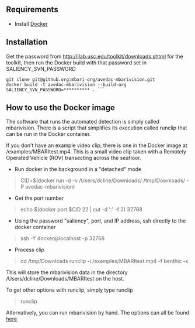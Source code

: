 ## Requirements

- Install [Docker](https://docs.docker.com/installation/)
 
## Installation

Get the password from http://ilab.usc.edu/toolkit/downloads.shtml for the toolkit, 
then run the Docker build with that password set in SALIENCY_SVN_PASSWORD

    git clone git@github.org:mbari-org/avedac-mbarivision.git
    docker build -t avedac-mbarivision --build-arg SALIENCY_SVN_PASSWORD=********** . ```

## How to use the Docker image 

The software that runs the automated detection is simply called mbarivision. 
There is a script that simplifies its execution called runclip that can be run in the Docker container. 

If you don't have an example video clip, there is one in the Docker image at /examples/MBARItest.mp4.
This is a small video clip taken with a Remotely Operated Vehicle (ROV) transecting across the seafloor.

* Run docker in the background in a "detached" mode
> CID=$(docker run -d -v /Users/dcline/Downloads/:/tmp/Downloads/ -P avedac-mbarivision)

* Get the port number
> echo $(docker port $CID 22 | cut -d ':' -f 2)
> 32768

* Using the password "saliency", port, and IP address, ssh directly to the docker container
> ssh -Y docker@localhost -p 32768 

* Process clip
> cd /tmp/Downloads
> runclip -i /examples/MBARItest.mp4 -f benthic -x 
 
This will store the mbarivision data in the directory  /Users/dcline/Downloads/MBARItest on the host. 

To get other options with runclip, simply type runclip
> runclip


Alternatively, you can run mbarivision by hand. The options can all be found [here](doc/OPTIONS.md) 
